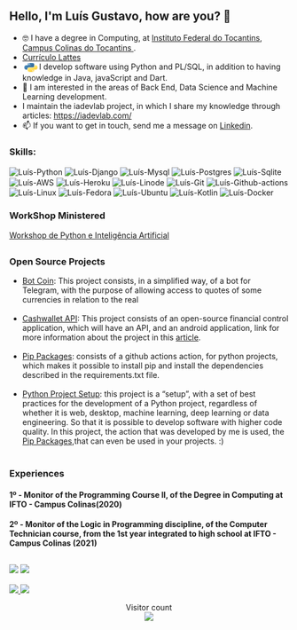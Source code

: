 ## Hello, I'm Luís Gustavo, how are you? 👋

<!--
**luisgs7/luisgs7** is a ✨ _special_ ✨ repository because its `README.md` (this file) appears on your GitHub profile.

Here are some ideas to get you started:

-->
- 🤓 I have a degree in Computing, at <a href="http://www.ifto.edu.br/"> Instituto Federal do Tocantins</a>,<a href="http://www.ifto.edu.br/colinas"> Campus Colinas do Tocantins </a>.
- <a href="http://lattes.cnpq.br/7401309837661540">Currículo Lattes </a>
- <img align="center" alt="Python" height="20" width="30" src="https://raw.githubusercontent.com/devicons/devicon/master/icons/python/python-original.svg">I develop software using Python and PL/SQL, in addition to having knowledge in Java, javaScript and Dart.
- 🧠 I am interested in the areas of Back End, Data Science and Machine Learning development.
- I maintain the iadevlab project, in which I share my knowledge through articles: https://iadevlab.com/
- 📫 If you want to get in touch, send me a message on <a href = "https://www.linkedin.com/in/lu%C3%ADs-gustavo-8632181a3/">Linkedin</a>. 
### Skills:
  <div style="display: inline_block">
    <img align="center" alt="Luís-Python" height="40" src="https://img.shields.io/badge/Python-3776AB?style=for-the-badge&logo=python&logoColor=white" />
    <img align="center" alt="Luís-Django" height="40" src="https://img.shields.io/badge/Django-092E20?style=for-the-badge&logo=django&logoColor=white" />  
    <img align="center" alt="Luís-Mysql" height="40" src="https://img.shields.io/badge/MySQL-005C84?style=for-the-badge&logo=mysql&logoColor=white" />
    <img align="center" alt="Luís-Postgres" height="40" src="https://img.shields.io/badge/PostgreSQL-316192?style=for-the-badge&logo=postgresql&logoColor=white" />
    <img align="center" alt="Luís-Sqlite" height="40" src="https://img.shields.io/badge/SQLite-07405E?style=for-the-badge&logo=sqlite&logoColor=white" />
    <img align="center" alt="Luís-AWS" height="40" src="https://img.shields.io/badge/Amazon_AWS-232F3E?style=for-the-badge&logo=amazon-aws&logoColor=white" />
    <img align="center" alt="Luís-Heroku" height="40" src="https://img.shields.io/badge/Heroku-430098?style=for-the-badge&logo=heroku&logoColor=white" />
    <img align="center" alt="Luís-Linode" height="40" src="https://img.shields.io/badge/Linode-00A95C?style=for-the-badge&logo=Linode&logoColor=white" />
    <img align="center" alt="Luís-Git" height="40" src="https://img.shields.io/badge/GIT-E44C30?style=for-the-badge&logo=git&logoColor=white" />
    <img align="center" alt="Luís-Github-actions" height="40" src="https://img.shields.io/badge/GitHub_Actions-2088FF?style=for-the-badge&logo=github-actions&logoColor=white" />
    <img align="center" alt="Luís-Linux" height="40" src="https://img.shields.io/badge/Linux-FCC624?style=for-the-badge&logo=linux&logoColor=black" />
    <img align="center" alt="Luís-Fedora" height="40" src="https://img.shields.io/badge/Fedora-294172?style=for-the-badge&logo=fedora&logoColor=white" />
    <img align="center" alt="Luís-Ubuntu" height="40" src="https://img.shields.io/badge/Ubuntu-E95420?style=for-the-badge&logo=ubuntu&logoColor=white" /> 
   
   <img align="center" alt="Luís-Kotlin" height="40" src="https://img.shields.io/badge/Kotlin-0095D5?&style=for-the-badge&logo=kotlin&logoColor=white" />
 
   <img align="center" alt="Luís-Docker" height="45" src="https://cdn.jsdelivr.net/gh/devicons/devicon/icons/docker/docker-plain-wordmark.svg" /> 
  
</div>
 
 ### WorkShop Ministered 
 
 <a href = "https://www.youtube.com/watch?v=eh6LJuWdF8Q">Workshop de Python e Inteligência Artificial</a>
 ##
 
 ### Open Source Projects
 - <a href="https://github.com/luisgs7/bot-coin">Bot Coin</a>: This project consists, in a simplified way, of a bot for Telegram, with the purpose of allowing access to quotes of some currencies in relation to the real<br><br>
 - <a href="https://github.com/luisgs7/cashwallet-api">Cashwallet API</a>: This project consists of an open-source financial control application, which will have an API, and an android application, link for more information about the project in this <a href="https://iadevlab.com/post/6">article</a>.<br><br>
 - <a href="https://github.com/luisgs7/pip-packages">Pip Packages</a>: consists of a github actions action, for python projects, which makes it possible to install pip and install the dependencies described in the requirements.txt file. <br><br>
 - <a href="https://github.com/luisgs7/python-project-setup">Python Project Setup</a>: this project is a “setup”, with a set of best practices for the development of a Python project, regardless of whether it is web, desktop, machine learning, deep learning or data engineering. So that it is possible to develop software with higher code quality. In this project, the action that was developed by me is used, the <a href="https://github.com/luisgs7/pip-packages">Pip Packages</a>,that can even be used in your projects. :) <br><br>

 ### Experiences
 #### 1º - Monitor of the Programming Course II, of the Degree in Computing at IFTO - Campus Colinas(2020)
 #### 2º - Monitor of the Logic in Programming discipline, of the Computer Technician course, from the 1st year integrated to high school at IFTO - Campus Colinas (2021)
 ##
<!-- -->  
 <div>
  <a href="https://github.com/luisgs7"></a>
  <img height="180em" src="https://github-readme-stats.vercel.app/api?username=luisgs7&show_icons=true&theme=tokyonight&include_all_commits=true&count_private=true"/>
  <img height="180em" src="https://github-readme-stats.vercel.app/api/top-langs/?username=luisgs7&layout=compact&langs_count=8&theme=tokyonight"/>
</div>

  <br>
 <div>
   <a href = "mailto:contato@iadevlab.com"><img src="https://img.shields.io/badge/Gmail-D14836?style=for-the-badge&logo=gmail&logoColor=white" target="_blank">    </a>
      <a href="https://www.linkedin.com/in/lu%C3%ADs-gustavo-8632181a3/" target="_blank"><img src="https://img.shields.io/badge/LinkedIn-0077B5?style=for-the-badge&logo=linkedin&logoColor=white" target="_blank"></a> 
  
  <p align="center"> 
  Visitor count<br>
  <img src="https://profile-counter.glitch.me/luisgs7/count.svg" />
</p>
